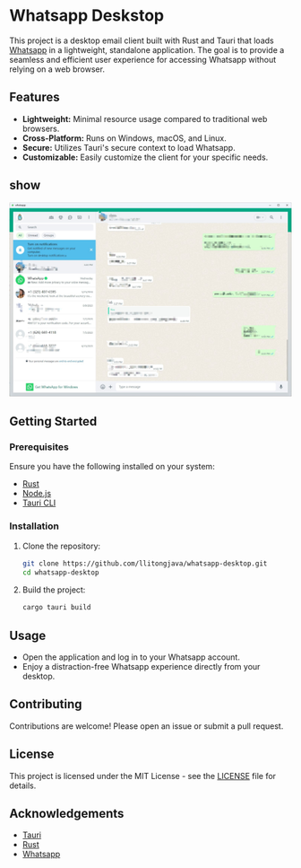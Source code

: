 # Whatsapp Deskstop

This project is a desktop email client built with Rust and Tauri that loads [Whatsapp](https://web.whatsapp.com/) in a lightweight, standalone application. The goal is to provide a seamless and efficient user experience for accessing Whatsapp without relying on a web browser.

## Features

- **Lightweight:** Minimal resource usage compared to traditional web browsers.
- **Cross-Platform:** Runs on Windows, macOS, and Linux.
- **Secure:** Utilizes Tauri's secure context to load Whatsapp.
- **Customizable:** Easily customize the client for your specific needs.
## show
![](README_files/1.jpg)
## Getting Started

### Prerequisites

Ensure you have the following installed on your system:

- [Rust](https://www.rust-lang.org/)
- [Node.js](https://nodejs.org/)
- [Tauri CLI](https://tauri.app/v1/guides/getting-started/prerequisites)

### Installation

1. Clone the repository:

   ```bash
   git clone https://github.com/llitongjava/whatsapp-desktop.git
   cd whatsapp-desktop
   ```

2. Build the project:

   ```bash
   cargo tauri build
   ```


## Usage

- Open the application and log in to your Whatsapp account.
- Enjoy a distraction-free Whatsapp experience directly from your desktop.


## Contributing

Contributions are welcome! Please open an issue or submit a pull request.

## License

This project is licensed under the MIT License - see the [LICENSE](LICENSE) file for details.

## Acknowledgements

- [Tauri](https://tauri.app/)
- [Rust](https://www.rust-lang.org/)
- [Whatsapp](https://mail.google.com)

